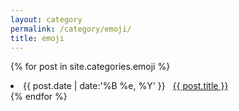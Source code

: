 ```yaml
---
layout: category
permalink: /category/emoji/
title: emoji
---
```

{% for post in site.categories.emoji %}
 <li><span>{{ post.date | date:'%B %e, %Y' }}</span> &nbsp; <a href="{{ post.url }}">{{ post.title }}</a></li>
{% endfor %}